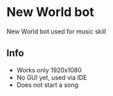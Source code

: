 # New World bot
New World bot used for music skill

## Info

- Works only 1920x1080
- No GUI yet, used via IDE
- Does not start a song
